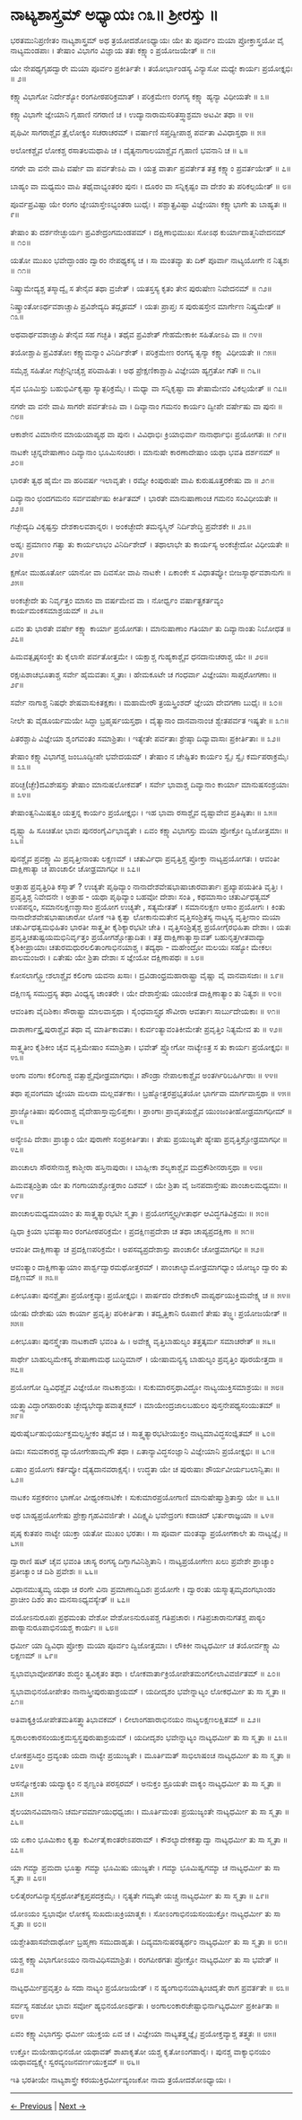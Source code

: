 # ನಾಟ್ಯಶಾಸ್ತ್ರಮ್ ಅಧ್ಯಾಯಃ ೧೩॥ ಶ್ರೀರಸ್ತು ॥

ಭರತಮುನಿಪ್ರಣೀತಂ ನಾಟ್ಯಶಾಸ್ತ್ರಮ್
           ಅಥ ತ್ರಯೋದಶೋಽಧ್ಯಾಯಃ
ಯೇ ತು ಪೂರ್ವಂ ಮಯಾ ಪ್ರೋಕ್ತಾಸ್ತ್ರಯೋ ವೈ ನಾಟ್ಯಮಂಡಪಾಃ ।
ತೇಷಾಂ ವಿಭಾಗಂ ವಿಜ್ಞಾಯ ತತಃ ಕಕ್ಷ್ಯಾಂ ಪ್ರಯೋಜಯೇತ್ ॥ ೧॥

ಯೇ ನೇಪಥ್ಯಗೃಹದ್ವಾರೇ ಮಯಾ ಪೂರ್ವಂ ಪ್ರಕೀರ್ತಿತೇ ।
ತಯೋರ್ಭಾಂಡಸ್ಯ ವಿನ್ಯಾಸೋ ಮಧ್ಯೇ ಕಾರ್ಯಃ ಪ್ರಯೋಕ್ತೃಭಿಃ ॥ ೨॥

ಕಕ್ಷ್ಯಾವಿಭಾಗೋ ನಿರ್ದೇಶ್ಯೋ ರಂಗಪೀಠಪರಿಕ್ರಮಾತ್ ।
ಪರಿಕ್ರಮೇಣ ರಂಗಸ್ಯ ಕಕ್ಷ್ಯಾ ಹ್ಯನ್ಯಾ ವಿಧೀಯತೇ ॥ ೩॥

ಕಕ್ಷ್ಯಾವಿಭಾಗೇ ಜ್ಞೇಯಾನಿ ಗೃಹಾಣಿ ನಗರಾಣಿ ಚ ।
ಉದ್ಯಾನಾರಾಮಸರಿತಸ್ತ್ವಾಶ್ರಮಾ ಅಟವೀ ತಥಾ ॥ ೪॥

ಪೃಥಿವೀ ಸಾಗರಾಶ್ಚೈವ ತ್ರೈಲೋಕ್ಯಂ ಸಚರಾಚರಮ್ ।
ವರ್ಷಾಣಿ ಸಪ್ತದ್ವೀಪಾಶ್ಚ ಪರ್ವತಾ ವಿವಿಧಾಸ್ತಥಾ ॥ ೫॥

ಅಲೋಕಶ್ಚೈವ ಲೋಕಶ್ಚ ರಸಾತಲಮಥಾಪಿ ಚ ।
ದೈತ್ಯನಾಗಾಲಯಾಶ್ಚೈವ ಗೃಹಾಣಿ ಭವನಾನಿ ಚ ॥ ೬॥

ನಗರೇ ವಾ ವನೇ ವಾಪಿ ವರ್ಷೇ ವಾ ಪರ್ವತೇಽಪಿ ವಾ ।
ಯತ್ರ ವಾರ್ತಾ ಪ್ರವರ್ತೇತ ತತ್ರ ಕಕ್ಷ್ಯಾಂ ಪ್ರವರ್ತಯೇತ್ ॥ ೭॥

ಬಾಹ್ಯಂ ವಾ ಮಧ್ಯಮಂ ವಾಪಿ ತಥೈವಾಭ್ಯಂತರಂ ಪುನಃ ।
ದೂರಂ ವಾ ಸನ್ನಿಕೃಷ್ಟಂ ವಾ ದೇಶಂ ತು ಪರಿಕಲ್ಪಯೇತ್ ॥ ೮॥

ಪೂರ್ವಪ್ರವಿಷ್ಟಾ ಯೇ ರಂಗಂ ಜ್ಞೇಯಾಸ್ತೇಽಭ್ಯಂತರಾ ಬುಧೈಃ ।
ಪಶ್ಚಾತ್ಪ್ರವಿಷ್ಟಾ ವಿಜ್ಞೇಯಾಃ ಕಕ್ಷ್ಯಾಭಾಗೇ ತು ಬಾಹ್ಯತಃ ॥ ೯॥

ತೇಷಾಂ ತು ದರ್ಶನೇಚ್ಛುರ್ಯಃ ಪ್ರವಿಶೇದ್ರಂಗಮಂಡಪಮ್ ।
ದಕ್ಷಿಣಾಭಿಮುಖಃ ಸೋಽಥ ಕುರ್ಯಾದಾತ್ಮನಿವೇದನಮ್ ॥ ೧೦॥

ಯತೋ ಮುಖಂ ಭವೇದ್ಭಾಂಡಂ ದ್ವಾರಂ ನೇಪಥ್ಯಕಸ್ಯ ಚ ।
ಸಾ ಮಂತವ್ಯಾ ತು ದಿಕ್ ಪೂರ್ವಾ ನಾಟ್ಯಯೋಗೇ ನ ನಿತ್ಯಶಃ ॥ ೧೧॥

ನಿಷ್ಕ್ರಾಮೇದ್ಯಶ್ಚ ತಸ್ಮಾದ್ವೈ ಸ ತೇನೈವ ತಥಾ ವ್ರಜೇತ್ ।
ಯತಸ್ತಸ್ಯ ಕೃತಂ ತೇನ ಪುರುಷೇಣ ನಿವೇದನಮ್ ॥ ೧೨॥

ನಿಷ್ಕ್ರಾಂತೋಽರ್ಥವಶಾಚ್ಚಾಪಿ ಪ್ರವಿಶೇದ್ಯದಿ ತದ್ಗೃಹಮ್ ।
ಯತಃ ಪ್ರಾಪ್ತಃ ಸ ಪುರುಷಸ್ತೇನ ಮಾರ್ಗೇಣ ನಿಷ್ಕ್ರಮೇತ್ ॥ ೧೩॥

ಅಥವಾರ್ಥವಶಾಚ್ಚಾಪಿ ತೇನೈವ ಸಹ ಗಚ್ಛತಿ ।
ತಥೈವ ಪ್ರವಿಶೇತ್ ಗೇಹಮೇಕಾಕೀ ಸಹಿತೋಽಪಿ ವಾ ॥ ೧೪॥

ತಯೋಶ್ಚಾಪಿ ಪ್ರವಿಶತೋಃ ಕಕ್ಷ್ಯಾಮನ್ಯಾಂ ವಿನಿರ್ದಿಶೇತ್ ।
ಪರಿಕ್ರಮೇಣ ರಂಗಸ್ಯ ತ್ವನ್ಯಾ ಕಕ್ಷ್ಯಾ ವಿಧೀಯತೇ ॥ ೧೫॥

ಸಮೈಶ್ಚ ಸಹಿತೋ ಗಚ್ಛೇನ್ನೀಚೈಶ್ಚ ಪರಿವಾಹಿತಃ ।
ಅಥ ಪ್ರೇಕ್ಷಣಿಕಾಶ್ಚಾಪಿ ವಿಜ್ಞೇಯಾ ಹ್ಯಗ್ರತೋ ಗತೌ ॥ ೧೬॥

ಸೈವ ಭೂಮಿಸ್ತು ಬಹುಭಿರ್ವಿಕೃಷ್ಟಾ ಸ್ಯಾತ್ಪರಿಕ್ರಮೈಃ ।
ಮಧ್ಯಾ ವಾ ಸನ್ನಿಕೃಷ್ಟಾ ವಾ ತೇಷಾಮೇವಂ ವಿಕಲ್ಪಯೇತ್ ॥ ೧೭॥

ನಗರೇ ವಾ ವನೇ ವಾಪಿ ಸಾಗರೇ ಪರ್ವತೇಽಪಿ ವಾ ।
ದಿವ್ಯಾನಾಂ ಗಮನಂ ಕಾರ್ಯಂ ದ್ವೀಪೇ ವರ್ಷೇಷು ವಾ ಪುನಃ ॥ ೧೮॥

ಆಕಾಶೇನ ವಿಮಾನೇನ ಮಾಯಯಾಪ್ಯಥ ವಾ ಪುನಃ ।
ವಿವಿಧಾಭಿಃ ಕ್ರಿಯಾಭಿರ್ವಾ ನಾನಾರ್ಥಾಭಿಃ ಪ್ರಯೋಗತಃ ॥ ೧೯॥

ನಾಟಕೇ ಚ್ಛನ್ನವೇಷಾಣಾಂ ದಿವ್ಯಾನಾಂ ಭೂಮಿಸಂಚರಃ ।
ಮಾನುಷೇ ಕಾರಣಾದೇಷಾಂ ಯಥಾ ಭವತಿ ದರ್ಶನಮ್ ॥ ೨೦॥

ಭಾರತೇ ತ್ವಥ ಹೈಮೇ ವಾ ಹರಿವರ್ಷ ಇಲಾವೃತೇ ।
ರಮ್ಯೇ ಕಿಂಪುರುಷೇ ವಾಪಿ ಕುರುಷೂತ್ತರಕೇಷು ವಾ ॥ ೨೧॥

ದಿವ್ಯಾನಾಂ ಛಂದಗಮನಂ ಸರ್ವವರ್ಷೇಷು ಕೀರ್ತಿತಮ್ ।
ಭಾರತೇ ಮಾನುಷಾಣಾಂಚ ಗಮನಂ ಸಂವಿಧೀಯತೇ ॥ ೨೨॥

ಗಚ್ಛೇದ್ಯದಿ ವಿಕೃಷ್ಟಸ್ತು ದೇಶಕಾಲವಶಾನ್ನರಃ ।
ಅಂಕಚ್ಛೇದೇ ತಮನ್ಯಸ್ಮಿನ್ ನಿರ್ದಿಶೇದ್ಧಿ ಪ್ರವೇಶಕೇ ॥ ೨೩॥

ಅಹ್ನಃ ಪ್ರಮಾಣಂ ಗತ್ವಾ ತು ಕಾರ್ಯಲಾಭಂ ವಿನಿರ್ದಿಶೇದ್ ।
ತಥಾಲಾಭೇ ತು ಕಾರ್ಯಸ್ಯ ಅಂಕಚ್ಛೇದೋ ವಿಧೀಯತೇ ॥ ೨೪॥

ಕ್ಷಣೋ ಮುಹೂರ್ತೋ ಯಾನೋ ವಾ ದಿವಸೋ ವಾಪಿ ನಾಟಕೇ ।
ಏಕಾಂಕೇ ಸ ವಿಧಾತವ್ಯೋ ಬೀಜಸ್ಯಾರ್ಥವಶಾನುಗಃ ॥ ೨೫॥

ಅಂಕಚ್ಛೇದೇ ತು ನಿರ್ವೃತ್ತಂ ಮಾಸಂ ವಾ ವರ್ಷಮೇವ ವಾ ।
ನೋರ್ಧ್ವಂ ವರ್ಷಾತ್ಪ್ರಕರ್ತವ್ಯಂ ಕಾರ್ಯಮಂಕಸಮಾಶ್ರಯಮ್ ॥ ೨೬॥

ಏವಂ ತು ಭಾರತೇ ವರ್ಷೇ ಕಕ್ಷ್ಯಾ ಕಾರ್ಯಾ ಪ್ರಯೋಗತಃ ।
ಮಾನುಷಾಣಾಂ ಗತಿರ್ಯಾ ತು ದಿವ್ಯಾನಾಂತು ನಿಬೋಧತ ॥ ೨೭॥

ಹಿಮವತ್ಪೃಷ್ಠಸಂಸ್ಥೇ ತು ಕೈಲಾಸೇ ಪರ್ವತೋತ್ತಮೇ ।
ಯಕ್ಷಾಶ್ಚ ಗುಹ್ಯಕಾಶ್ಚೈವ ಧನದಾನುಚರಾಶ್ಚ ಯೇ ॥ ೨೮॥

ರಕ್ಷಃಪಿಶಾಚಭೂತಾಶ್ಚ ಸರ್ವೇ ಹೈಮವತಾಃ ಸ್ಮೃತಾಃ ।
ಹೇಮಕೂಟೇ ಚ ಗಂಧರ್ವಾ ವಿಜ್ಞೇಯಾಃ ಸಾಪ್ಸರೋಗಣಾಃ ॥ ೨೯॥

ಸರ್ವೇ ನಾಗಾಶ್ಚ ನಿಷಧೇ ಶೇಷವಾಸುಕಿತಕ್ಷಕಾಃ ।
ಮಹಾಮೇರೌ ತ್ರಯಸ್ತ್ರಿಂಶದ್ ಜ್ಞೇಯಾ ದೇವಗಣಾ ಬುಧೈಃ ॥ ೩೦॥

ನೀಲೇ ತು ವೈಡೂರ್ಯಮಯೇ ಸಿದ್ಧಾ ಬ್ರಹ್ಮರ್ಷಯಸ್ತಥಾ ।
ದೈತ್ಯಾನಾಂ ದಾನವಾನಾಂಚ ಶ್ವೇತಪರ್ವತ ಇಷ್ಯತೇ ॥ ೩೧॥

ಪಿತರಶ್ಚಾಪಿ ವಿಜ್ಞೇಯಾ ಶೃಂಗವಂತಂ ಸಮಾಶ್ರಿತಾಃ ।
ಇತ್ಯೇತೇ ಪರ್ವತಾಃ ಶ್ರೇಷ್ಠಾ ದಿವ್ಯಾವಾಸಾಃ ಪ್ರಕೀರ್ತಿತಾಃ ॥ ೩೨॥

ತೇಷಾಂ ಕಕ್ಷ್ಯಾವಿಭಾಗಶ್ಚ ಜಂಬೂದ್ವೀಪೇ ಭವೇದಯಮ್ ।
ತೇಷಾಂ ನ ಚೇಷ್ಟಿತಂ ಕಾರ್ಯಂ ಸ್ವೈಃ ಸ್ವೈಃ ಕರ್ಮಪರಾಕ್ರಮೈಃ ॥ ೩೩॥

ಪರಿಚ್ಛ(ಚ್ಛೇ)ದವಿಶೇಷಸ್ತು ತೇಷಾಂ ಮಾನುಷಲೋಕವತ್ ।
ಸರ್ವೇ ಭಾವಾಶ್ಚ ದಿವ್ಯಾನಾಂ ಕಾರ್ಯಾ ಮಾನುಷಸಂಶ್ರಯಾಃ ॥ ೩೪॥

ತೇಷಾಂತ್ವನಿಮಿಷತ್ವಂ ಯತ್ತನ್ನ ಕಾರ್ಯಂ ಪ್ರಯೋಕ್ತೃಭಿಃ ।
ಇಹ ಭಾವಾ ರಸಾಶ್ಚೈವ ದೃಷ್ಟಾವೇವ ಪ್ರತಿಷ್ಠಿತಾಃ ॥ ೩೫॥

ದೃಷ್ಟ್ಯಾ ಹಿ ಸೂಚಿತೋ ಭಾವಃ ಪುನರಂಗೈರ್ವಿಭಾವ್ಯತೇ ।
ಏವಂ ಕಕ್ಷ್ಯಾವಿಭಾಗಸ್ತು ಮಯಾ ಪ್ರೋಕ್ತೋ ದ್ವಿಜೋತ್ತಮಾಃ ॥ ೩೬॥

ಪುನಶ್ಚೈವ ಪ್ರವಕ್ಷ್ಯಾಮಿ ಪ್ರವೃತ್ತೀನಾಂತು ಲಕ್ಷಣಮ್ ।
ಚತುರ್ವಿಧಾ ಪ್ರವೃತ್ತಿಶ್ಚ ಪ್ರೋಕ್ತಾ ನಾಟ್ಯಪ್ರಯೋಗತಃ ।
ಆವಂತೀ ದಾಕ್ಷಿಣಾತ್ಯಾ ಚ ಪಾಂಚಾಲೀ ಚೋಢ್ರಮಾಗಧೀ ॥ ೩೭॥

ಅತ್ರಾಹ ಪ್ರವೃತ್ತಿರಿತಿ ಕಸ್ಮಾತ್ ?  ಉಚ್ಯತೇ ಪೃಥಿವ್ಯಾಂ
ನಾನಾದೇಶವೇಷಭಾಷಾಚಾರವಾರ್ತಾಃ ಪ್ರಖ್ಯಾಪಯತೀತಿ ವೃತ್ತಿಃ ।
ಪ್ರವೃತ್ತಿಶ್ಚ ನಿವೇದನೇ । ಅತ್ರಾಹ - ಯಥಾ ಪೃಥಿವ್ಯಾಂ ಬಹವೋ
ದೇಶಾಃ ಸಂತಿ , ಕಥಮಾಸಾಂ ಚತುರ್ವಿಧತ್ವಮ್ ಉಪಪನ್ನಂ,
ಸಮಾನಲಕ್ಷಣಶ್ಚಾಸಾಂ ಪ್ರಯೋಗ ಉಚ್ಯತೇ , ಸತ್ಯಮೇತತ್ ।
ಸಮಾನಲಕ್ಷಣ ಆಸಾಂ ಪ್ರಯೋಗಃ । ಕಿಂತು
ನಾನಾದೇಶವೇಷಭಾಷಾಚಾರೋ ಲೋಕ ಇತಿ ಕೃತ್ವಾ ಲೋಕಾನುಮತೇನ
ವೃತ್ತಿಸಂಶ್ರಿತಸ್ಯ ನಾಟ್ಯಸ್ಯ ವೃತ್ತೀನಾಂ ಮಯಾ
ಚತುರ್ವಿಧತ್ವಮಭಿಹಿತಂ ಭಾರತೀ ಸಾತ್ತ್ವತೀ ಕೈಶಿಕ್ಯಾರಭಟೀ
ಚೇತಿ । ವೃತ್ತಿಸಂಶ್ರಿತೈಶ್ಚ ಪ್ರಯೋಗೈರಭಿಹಿತಾ ದೇಶಾಃ । ಯತಃ
ಪ್ರವೃತ್ತಿಚತುಷ್ಟಯಮಭಿನಿರ್ವೃತ್ತಂ ಪ್ರಯೋಗಶ್ಚೋತ್ಪಾದಿತಃ । ತತ್ರ
ದಾಕ್ಷಿಣಾತ್ಯಾಸ್ತಾವತ್ ಬಹುನೃತ್ತಗೀತವಾದ್ಯಾ ಕೈಶಿಕೀಪ್ರಾಯಾಃ
ಚತುರಮಧುರಲಲಿತಾಂಗಾಭಿನಯಾಶ್ಚ । ತದ್ಯಥಾ -
ಮಹೇಂದ್ರೋ ಮಲಯಃ ಸಹ್ಯೋ ಮೇಕಲಃ ಪಾಲಮಂಜರಃ ।
ಏತೇಷು ಯೇ ಶ್ರಿತಾ ದೇಶಾಃ ಸ ಜ್ಞೇಯೋ ದಕ್ಷಿಣಾಪಥಃ ॥ ೩೮॥

ಕೋಸಲಾಗ್ಗ್ಸ್ತೋಶಲಾಶ್ಚೈವ ಕಲಿಂಗಾ ಯವನಾ ಖಸಾಃ ।
ದ್ರವಿಡಾಂಧ್ರಮಹಾರಾಷ್ಟ್ರಾ ವೈಷ್ಣಾ ವೈ ವಾನವಾಸಜಾಃ ॥ ೩೯॥

ದಕ್ಷಿಣಸ್ಯ ಸಮುದ್ರಸ್ಯ ತಥಾ ವಿಂಧ್ಯಸ್ಯ ಚಾಂತರೇ ।
ಯೇ ದೇಶಾಸ್ತೇಷು ಯುಂಜೀತ ದಾಕ್ಷಿಣಾತ್ಯಾಂ ತು ನಿತ್ಯಶಃ ॥ ೪೦॥

ಆವಂತಿಕಾ ವೈದಿಶಿಕಾಃ ಸೌರಾಷ್ಟ್ರಾ ಮಾಲವಾಸ್ತಥಾ ।
ಸೈಂಧವಾಸ್ತ್ವಥ ಸೌವೀರಾ ಆವರ್ತಾಃ ಸಾರ್ಬುದೇಯಕಾಃ ॥ ೪೧॥

ದಾಶಾರ್ಣಾಸ್ತ್ರೈಪುರಾಶ್ಚೈವ ತಥಾ ವೈ ಮಾರ್ತಿಕಾವತಾಃ ।
ಕುರ್ವಂತ್ಯಾವಂತಿಕೀಮೇತೇ ಪ್ರವೃತ್ತಿಂ ನಿತ್ಯಮೇವ ತು ॥ ೪೨॥

ಸಾತ್ತ್ವತೀಂ ಕೈಶಿಕೀಂ ಚೈವ ವೃತ್ತಿಮೇಷಾಂ ಸಮಾಶ್ರಿತಾ ।
ಭವೇತ್ ಪ್ರ್ಯೋಗೋ ನಾಟ್ಯೇಽತ್ರ ಸ ತು ಕಾರ್ಯಃ ಪ್ರಯೋಕ್ತೃಭಿಃ ॥ ೪೩॥

ಅಂಗಾ ವಂಗಾಃ ಕಲಿಂಗಾಶ್ಚ ವತ್ಸಾಶ್ಚೈವೋಢ್ರಮಾಗಧಾಃ ।
ಪೌಂಡ್ರಾ ನೇಪಾಲಕಾಶ್ಚೈವ ಅಂತರ್ಗಿರಿಬಹಿರ್ಗಿರಾಃ ॥ ೪೪॥

ತಥಾ ಪ್ಲವಂಗಮಾ ಜ್ಞೇಯಾ ಮಲದಾ ಮಲ್ಲವರ್ತಕಾಃ ।
ಬ್ರಹ್ಮೋತ್ತರಪ್ರಭೃತಯೋ ಭಾರ್ಗವಾ ಮಾರ್ಗವಾಸ್ತಥಾ ॥ ೪೫॥

ಪ್ರಾಜ್ಯೋತಿಷಾಃ ಪುಲಿಂದಾಶ್ಚ ವೈದೇಹಾಸ್ತಾಮ್ರಲಿಪ್ತಕಾಃ ।
ಪ್ರಾಂಗಾಃ ಪ್ರಾವೃತಯಶ್ಚೈವ ಯುಂಜಂತೀಹೋಢ್ರಮಾಗಧೀಮ್ ॥ ೪೬॥

ಅನ್ಯೇಽಪಿ ದೇಶಾಃ ಪ್ರಾಚ್ಯಾಂ ಯೇ ಪುರಾಣೇ ಸಂಪ್ರಕೀರ್ತಿತಾಃ ।
ತೇಷು ಪ್ರಯುಜ್ಯತೇ ಹ್ಯೇಷಾ ಪ್ರವೃತ್ತಿಶ್ಚೋಢ್ರಮಾಗಧೀ ॥ ೪೭॥

ಪಾಂಚಾಲಾ ಸೌರಸೇನಾಶ್ಚ ಕಾಶ್ಮೀರಾ ಹಸ್ತಿನಾಪುರಾಃ ।
ಬಾಹ್ಲೀಕಾ ಶಲ್ಯಕಾಶ್ಚೈವ ಮದ್ರಕೌಶೀನರಾಸ್ತಥಾ ॥ ೪೮॥

ಹಿಮವತ್ಸಂಶ್ರಿತಾ ಯೇ ತು ಗಂಗಾಯಾಶ್ಚೋತ್ತರಾಂ ದಿಶಮ್ ।
ಯೇ ಶ್ರಿತಾ ವೈ ಜನಪದಾಸ್ತೇಷು ಪಾಂಚಾಲಮಧ್ಯಮಾಃ ॥ ೪೯॥

ಪಾಂಚಾಲಮಧ್ಯಮಾಯಾಂ ತು ಸಾತ್ತ್ವತ್ಯಾರಭಟೀ ಸ್ಮೃತಾ ।
ಪ್ರಯೋಗಸ್ತ್ವಲ್ಪಗೀತಾರ್ಥ ಆವಿದ್ಧಗತಿವಿಕ್ರಮಃ ॥ ೫೦॥

ದ್ವಿಧಾ ಕ್ರಿಯಾ ಭವತ್ಯಾಸಾಂ ರಂಗಪೀಠಪರಿಕ್ರಮೇ ।
ಪ್ರದಕ್ಷಿಣಪ್ರದೇಶಾ ಚ ತಥಾ ಚಾಪ್ಯಪ್ರದಕ್ಷಿಣಾ ॥ ೫೧॥

ಆವಂತೀ ದಾಕ್ಷಿಣಾತ್ಯಾ ಚ ಪ್ರದಕ್ಷಿಣಪರಿಕ್ರಮೇ ।
ಅಪಸವ್ಯಪ್ರದೇಶಾಸ್ತು ಪಾಂಚಾಲೀ ಚೋಢ್ರಮಾಗಧೀ ॥ ೫೨॥

ಆವಂತ್ಯಾಂ ದಾಕ್ಷಿಣಾತ್ಯಾಯಾಂ ಪಾರ್ಶ್ವದ್ವಾರಮಥೋತ್ತರಮ್ ।
ಪಾಂಚಾಲ್ಯಾಮೋಢ್ರಮಾಗಧ್ಯಾಂ ಯೋಜ್ಯಂ ದ್ವಾರಂ ತು ದಕ್ಷಿಣಮ್ ॥ ೫೩॥

ಏಕೀಭೂತಾಃ ಪುನಶ್ಚೈತಾಃ ಪ್ರಯೋಕ್ತವ್ಯಾಃ ಪ್ರಯೋಕ್ತೃಭಿಃ ।
ಪಾರ್ಷದಂ ದೇಶಕಾಲೌ ವಾಪ್ಯರ್ಥಯುಕ್ತಿಮವೇಕ್ಷ್ಯ ಚ ॥ ೫೪॥

ಯೇಷು ದೇಶೇಷು ಯಾ ಕಾರ್ಯಾ ಪ್ರವೃತ್ತಿಃ ಪರಿಕೀರ್ತಿತಾ ।
ತದ್ವೃತ್ತಿಕಾನಿ ರೂಪಾಣಿ ತೇಷು ತಜ್ಜ್ಞಃ ಪ್ರಯೋಜಯೇತ್ ॥ ೫೫॥

ಏಕೀಭೂತಾಃ ಪುನಸ್ತ್ವೇತಾ ನಾಟಕಾದೌ ಭವಂತಿ ಹಿ ।
ಅವೇಕ್ಷ್ಯ ವೃತ್ತಿಬಾಹುಲ್ಯಂ ತತ್ತತ್ಕರ್ಮ ಸಮಾಚರೇತ್ ॥ ೫೬॥

ಸಾರ್ಥೇ ಬಾಹುಲ್ಯಮೇಕಸ್ಯ ಶೇಷಾಣಾಮಥ ಬುದ್ಧಿಮಾನ್ ।
ಯೇಷಾಮನ್ಯಸ್ಯ ಬಾಹುಲ್ಯಂ ಪ್ರವೃತ್ತಿಂ ಪೂರಯೇತ್ತದಾ ॥ ೫೭॥

ಪ್ರಯೋಗೋ ದ್ವಿವಿಧಶ್ಚೈವ ವಿಜ್ಞೇಯೋ ನಾಟಕಾಶ್ರಯಃ ।
ಸುಕುಮಾರಸ್ತಥಾವಿದ್ಧೋ ನಾಟ್ಯಯುಕ್ತಿಸಮಾಶ್ರಯಃ ॥ ೫೮॥

ಯತ್ತ್ವಾವಿದ್ಧಾಂಗಹಾರಂತು ಚ್ಛೇದ್ಯಭೇದ್ಯಾಹವಾತ್ಮಕಮ್ ।
ಮಾಯೇಂದ್ರಜಾಲಬಹುಲಂ ಪುಸ್ತನೇಪಥ್ಯಸಂಯುತಮ್ ॥ ೫೯॥

ಪುರುಷೈರ್ಬಹುಭಿರ್ಯುಕ್ತಮಲ್ಪಸ್ತ್ರೀಕಂ ತಥೈವ ಚ ।
ಸಾತ್ತ್ವತ್ಯಾರಭಟೀಯುಕ್ತಂ ನಾಟ್ಯಮಾವಿದ್ಧಸಂಜ್ಞಿತಮ್ ॥ ೬೦॥

ಡಿಮಃ ಸಮವಕಾರಶ್ಚ ವ್ಯಾಯೋಗೇಹಾಮೃಗೌ ತಥಾ ।
ಏತಾನ್ಯಾವಿದ್ಧಸಂಜ್ಞಾನಿ ವಿಜ್ಞೇಯಾನಿ ಪ್ರಯೋಕ್ತೃಭಿಃ ॥ ೬೧॥

ಏಷಾಂ ಪ್ರಯೋಗಃ ಕರ್ತವ್ಯೋ ದೈತ್ಯದಾನವರಾಕ್ಷಸೈಃ ।
ಉದ್ಧತಾ ಯೇ ಚ ಪುರುಷಾಃ ಶೌರ್ಯವೀರ್ಯಬಲಾನ್ವಿತಾಃ ॥ ೬೨॥

ನಾಟಕಂ ಸಪ್ರಕರಣಂ ಭಾಣೋ ವೀಥ್ಯಂಕನಾಟಿಕೇ ।
ಸುಕುಮಾರಪ್ರಯೋಗಾಣಿ ಮಾನುಷೇಷ್ವಾಶ್ರಿತಾಸ್ತು ಯೇ ॥ ೬೩॥

ಅಥ ಬಾಹ್ಯಪ್ರಯೋಗೇಷು ಪ್ರೇಕ್ಷಾಗೃಹವಿವರ್ಜಿತೇ ।
ವಿದಿಕ್ಷ್ವಪಿ ಭವೇದ್ರಂಗಃ ಕದಾಚಿದ್ ಭರ್ತುರಾಜ್ಞಯಾ ॥ ೬೪॥

ಪೃಷ್ಠ ಕುತಪಂ ನಾಟ್ಯೇ ಯುಕ್ತಾ ಯತೋ ಮುಖಂ ಭರತಾಃ ।
ಸಾ ಪೂರ್ವಾ ಮಂತವ್ಯಾ ಪ್ರಯೋಗಕಾಲೇ ತು ನಾಟ್ಯಜ್ಞೈಃ ॥ ೬೫॥

ದ್ವಾರಾಣಿ ಷಟ್ ಚೈವ ಭವಂತಿ ಚಾಸ್ಯ
ರಂಗಸ್ಯ ದಿಗ್ಭಾಗವಿನಿಶ್ಚಿತಾನಿ ।
ನಾಟ್ಯಪ್ರಯೋಗೇಣ ಖಲು ಪ್ರವೇಶೇ
ಪ್ರಾಚ್ಯಾಂ ಪ್ರತೀಚ್ಯಾಂ ಚ ದಿಶಿ ಪ್ರವೇಶಃ ॥ ೬೬॥

ವಿಧಾನಮುತ್ಕ್ರಮ್ಯ ಯಥಾ ಚ ರಂಗೇ
ವಿನಾ ಪ್ರಮಾಣಾದ್ವಿದಿಶಃ ಪ್ರಯೋಗೇ ।
ದ್ವಾರಂತು ಯಸ್ಮಾತ್ಸಮೃದಂಗಭಾಂಡಂ
ಪ್ರಾಚೀಂ ದಿಶಂ ತಾಂ ಮನಸಾಽಧ್ಯವಸ್ಯೇತ್ ॥ ೬೭॥

ವಯೋಽನುರೂಪಃ ಪ್ರಥಮಂತು ವೇಶೋ ವೇಶೋಽನುರೂಪಶ್ಚ ಗತಿಪ್ರಚಾರಃ ।
ಗತಿಪ್ರಚಾರಾನುಗತಶ್ಚ ಪಾಠ್ಯಂ
ಪಾಠ್ಯಾನುರೂಪಾಭಿನಯಶ್ಚ ಕಾರ್ಯಃ ॥ ೬೮॥

ಧರ್ಮೀ ಯಾ ದ್ವಿವಿಧಾ ಪ್ರೋಕ್ತಾ ಮಯಾ ಪೂರ್ವಂ ದ್ವಿಜೋತ್ತಮಾಃ ।
ಲೌಕಿಕೀ ನಾಟ್ಯಧರ್ಮೀ ಚ ತಯೋರ್ವಕ್ಷ್ಯಾಮಿ ಲಕ್ಷಣಮ್ ॥ ೬೯॥

ಸ್ವಭಾವಭಾವೋಪಗತಂ ಶುದ್ಧಂ ತ್ವವಿಕೃತಂ ತಥಾ ।
ಲೋಕವಾರ್ತಾಕ್ರಿಯೋಪೇತಮಂಗಲೀಲಾವಿವರ್ಜಿತಮ್ ॥ ೭೦॥

ಸ್ವಭಾವಾಭಿನಯೋಪೇತಂ ನಾನಾಸ್ತ್ರೀಪುರುಷಾಶ್ರಯಮ್ ।
ಯದೀದೃಶಂ ಭವೇನ್ನಾಟ್ಯಂ ಲೋಕಧರ್ಮೀ ತು ಸಾ ಸ್ಮೃತಾ ॥ ೭೧॥

ಅತಿವಾಕ್ಯಕ್ರಿಯೋಪೇತಮತಿಸತ್ತ್ವಾತಿಭಾವಕಮ್ ।
ಲೀಲಾಂಗಹಾರಾಭಿನಯಂ ನಾಟ್ಯಲಕ್ಷಣಲಕ್ಷಿತಮ್ ॥ ೭೨॥

ಸ್ವರಾಲಂಕಾರಸಂಯುಕ್ತಮಸ್ವಸ್ಥಪುರುಷಾಶ್ರಯಮ್ ।
ಯದೀದೃಶಂ ಭವೇನ್ನಾಟ್ಯಂ ನಾಟ್ಯಧರ್ಮೀ ತು ಸಾ ಸ್ಮೃತಾ ॥ ೭೩॥

ಲೋಕಪ್ರಸಿದ್ಧಂ ದ್ರವ್ಯಂತು ಯದಾ ನಾಟ್ಯೇ ಪ್ರಯುಜ್ಯತೇ ।
ಮೂರ್ತಿಮತ್ ಸಾಭಿಲಾಷಂಚ ನಾಟ್ಯಧರ್ಮೀ ತು ಸಾ ಸ್ಮೃತಾ ॥ ೭೪॥

ಆಸನ್ನೋಕ್ತಂತು ಯದ್ವಾಕ್ಯಂ ನ ಶ‍ೃಣ್ವಂತಿ ಪರಸ್ಪರಮ್ ।
ಅನುಕ್ತಂ ಶ್ರೂಯತೇ ವಾಕ್ಯಂ ನಾಟ್ಯಧರ್ಮೀ ತು ಸಾ ಸ್ಮೃತಾ ॥ ೭೫॥

ಶೈಲಯಾನವಿಮಾನಾನಿ ಚರ್ಮವರ್ಮಾಯುಧಧ್ವಜಾಃ ।
ಮೂರ್ತಿಮಂತಃ ಪ್ರಯುಜ್ಯಂತೇ ನಾಟ್ಯಧರ್ಮೀ ತು ಸಾ ಸ್ಮೃತಾ ॥ ೭೬॥

ಯ ಏಕಾಂ ಭೂಮಿಕಾಂ ಕೃತ್ವಾ ಕುರ್ವೀತೈಕಾಂತರೇಽಪರಾಮ್ ।
ಕೌಶಲ್ಯಾದೇಕಕತ್ವಾದ್ವಾ ನಾಟ್ಯಧರ್ಮೀ ತು ಸಾ ಸ್ಮೃತಾ ॥ ೭೭॥

ಯಾ ಗಮ್ಯಾ ಪ್ರಮದಾ ಭೂತ್ವಾ ಗಮ್ಯಾ ಭೂಮಿಷು ಯುಜ್ಯತೇ ।
ಗಮ್ಯಾ ಭೂಮಿಷ್ವಗಮ್ಯಾ ಚ ನಾಟ್ಯಧರ್ಮೀ ತು ಸಾ ಸ್ಮೃತಾ ॥ ೭೮॥

ಲಲಿತೈರಂಗವಿನ್ಯಾಸೈಸ್ತಥೋತ್ಕ್ಷಿಪ್ತಪದಕ್ರಮೈಃ ।
ನೃತ್ಯತೇ ಗಮ್ಯತೇ ಯಚ್ಚ ನಾಟ್ಯಧರ್ಮೀ ತು ಸಾ ಸ್ಮೃತಾ ॥ ೭೯॥

ಯೋಽಯಂ ಸ್ವಭಾವೋ ಲೋಕಸ್ಯ ಸುಖದುಃಖಕ್ರಿಯಾತ್ಮಕಃ ।
ಸೋಽಂಗಾಭಿನಯಸಂಯುಕ್ತೋ ನಾಟ್ಯಧರ್ಮೀ ತು ಸಾ ಸ್ಮೃತಾ ॥ ೮೦॥

ಯಶ್ಚೇತಿಹಾಸವೇದಾರ್ಥೋ ಬ್ರಹ್ಮಣಾ ಸಮುದಾಹೃತಃ ।
ದಿವ್ಯಮಾನುಷರತ್ಯರ್ಥಂ ನಾಟ್ಯಧರ್ಮೀ ತು ಸಾ ಸ್ಮೃತಾ ॥ ೮೧॥

ಯಶ್ಚ ಕಕ್ಷ್ಯಾವಿಭಾಗೋಽಯಂ ನಾನಾವಿಧಿಸಮಾಶ್ರಿತಃ ।
ರಂಗಪೀಠಗತಃ ಪ್ರೋಕ್ತೋ ನಾಟ್ಯಧರ್ಮೀ ತು ಸಾ ಭವೇತ್ ॥ ೮೨॥

ನಾಟ್ಯಧರ್ಮೀಪ್ರವೃತ್ತಂ ಹಿ ಸದಾ ನಾಟ್ಯಂ ಪ್ರಯೋಜಯೇತ್ ।
ನ ಹ್ಯಂಗಾಭಿನಯಾತ್ಕಿಂಚಿದೃತೇ ರಾಗ ಪ್ರವರ್ತತೇ ॥ ೮೩॥

ಸರ್ವಸ್ಯ ಸಹಜೋ ಭಾವಃ ಸರ್ವೋ ಹ್ಯಭಿನಯೋಽರ್ಥತಃ ।
ಅಂಗಾಲಂಕಾರಚೇಷ್ಟಾಭಿರ್ನಾಟ್ಯಧರ್ಮೀ ಪ್ರಕೀರ್ತಿತಾ ॥ ೮೪॥

ಏವಂ ಕಕ್ಷ್ಯಾವಿಭಾಗಸ್ತು ಧರ್ಮೀ ಯುಕ್ತಯ ಏವ ಚ ।
ವಿಜ್ಞೇಯಾ ನಾಟ್ಯತತ್ತ್ವಜ್ಞೈಃ ಪ್ರಯೋಕ್ತವ್ಯಾಶ್ಚ ತತ್ತ್ವತಃ ॥ ೮೫॥

ಉಕ್ತೋ ಮಯೇಹಾಭಿನಯೋ ಯಥಾವತ್ ಶಾಖಾಕೃತೋ ಯಶ್ಚ ಕೃತೋಽಂಗಹಾರೈಃ ।
ಪುನಶ್ಚ ವಾಕ್ಯಾಭಿನಯಂ ಯಥಾವದ್ವಕ್ಷ್ಯೇ ಸ್ವರವ್ಯಂಜನವರ್ಣಯುಕ್ತಮ್ ॥ ೮೬॥

ಇತಿ ಭರತೀಯೇ ನಾಟ್ಯಶಾಸ್ತ್ರೇ ಕರಯುಕ್ತಿಧರ್ಮೀವ್ಯಂಜಕೋ ನಾಮ
ತ್ರಯೋದಶೋಽಧ್ಯಾಯಃ ।

---

[← Previous](chapter_12.md) | [Next →](chapter_14.md)
